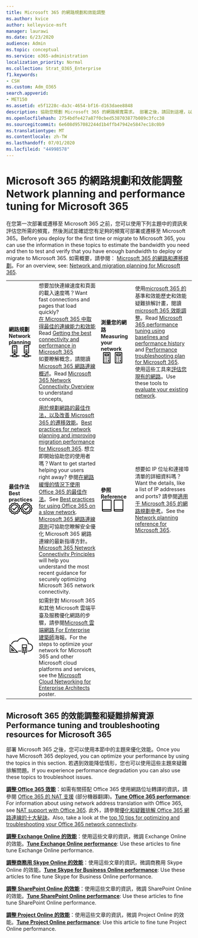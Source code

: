 ```yaml
---
title: Microsoft 365 的網路規劃和效能調整
ms.author: kvice
author: kelleyvice-msft
manager: laurawi
ms.date: 6/23/2020
audience: Admin
ms.topic: conceptual
ms.service: o365-administration
localization_priority: Normal
ms.collection: Strat_O365_Enterprise
f1.keywords:
- CSH
ms.custom: Adm_O365
search.appverid:
- MET150
ms.assetid: e5f1228c-da3c-4654-bf16-d163daee8848
description: 協助您規劃 Microsoft 365 的網路頻寬需求。 部署之後，請回到這裡，以精細調整和疑難排解 Microsoft 365 效能。
ms.openlocfilehash: 2754bdfe427a87f0cbed538703877b089c3fcc38
ms.sourcegitcommit: 6e608d957082244d1b4ffb47942e5847ec18c0b9
ms.translationtype: MT
ms.contentlocale: zh-TW
ms.lasthandoff: 07/01/2020
ms.locfileid: "44998578"
---
```

# <a name="network-planning-and-performance-tuning-for-microsoft-365"></a><span data-ttu-id="25993-104">Microsoft 365 的網路規劃和效能調整</span><span class="sxs-lookup"><span data-stu-id="25993-104">Network planning and performance tuning for Microsoft 365</span></span>
<span data-ttu-id="25993-105">在您第一次部署或遷移至 Microsoft 365 之前，您可以使用下列主題中的資訊來評估您所需的頻寬，然後測試並確認您有足夠的頻寬可部署或遷移至 Microsoft 365。</span><span class="sxs-lookup"><span data-stu-id="25993-105">Before you deploy for the first time or migrate to Microsoft 365, you can use the information in these topics to estimate the bandwidth you need and then to test and verify that you have enough bandwidth to deploy or migrate to Microsoft 365.</span></span> <span data-ttu-id="25993-106">如需概要，請參閱： [Microsoft 365 的網路和遷移規劃](network-and-migration-planning.md)。</span><span class="sxs-lookup"><span data-stu-id="25993-106">For an overview, see: [Network and migration planning for Microsoft 365](network-and-migration-planning.md).</span></span>
  
|||||
|:-----|:-----|:-----|:-----|
|<span data-ttu-id="25993-107">**網路規劃**</span><span class="sxs-lookup"><span data-stu-id="25993-107">**Network planning**</span></span> <br/> <span data-ttu-id="25993-108">![網路](media/5e9dcd06-601b-4b28-88dc-f524e7548794.png)</span><span class="sxs-lookup"><span data-stu-id="25993-108">![Network](media/5e9dcd06-601b-4b28-88dc-f524e7548794.png)</span></span>           <br/> |<span data-ttu-id="25993-109">想要加快連線速度和頁面的載入速度嗎？</span><span class="sxs-lookup"><span data-stu-id="25993-109">Want fast connections and pages that load quickly?</span></span>  <br/> <span data-ttu-id="25993-110">[在 Microsoft 365 中取得最佳的連線能力和效能](https://aka.ms/o365perfprinciples)</span><span class="sxs-lookup"><span data-stu-id="25993-110">Read [Getting the best connectivity and performance in Microsoft 365](https://aka.ms/o365perfprinciples)</span></span> <br/> <span data-ttu-id="25993-111">如要瞭解概念，請閱讀[Microsoft 365 網路連線概述](https://docs.microsoft.com/office365/enterprise/office-365-networking-overview)。</span><span class="sxs-lookup"><span data-stu-id="25993-111">Read [Microsoft 365 Network Connectivity Overview](https://docs.microsoft.com/office365/enterprise/office-365-networking-overview) to understand concepts,</span></span>  <br/> |<span data-ttu-id="25993-112">**測量您的網路**</span><span class="sxs-lookup"><span data-stu-id="25993-112">**Measuring your network**</span></span> <br/> <span data-ttu-id="25993-113">![計算器](media/d690a132-4884-40eb-a918-526bb3dff3cc.png)</span><span class="sxs-lookup"><span data-stu-id="25993-113">![Calculator](media/d690a132-4884-40eb-a918-526bb3dff3cc.png)</span></span>           <br/> |<span data-ttu-id="25993-114">使用[microsoft 365 的](performance-troubleshooting-plan.md)基準和效能歷史和效能疑難排解計畫，閱讀[microsoft 365 效能調整](performance-tuning-using-baselines-and-history.md)。</span><span class="sxs-lookup"><span data-stu-id="25993-114">Read [Microsoft 365 performance tuning using baselines and performance history](performance-tuning-using-baselines-and-history.md) and [Performance troubleshooting plan for Microsoft 365](performance-troubleshooting-plan.md).</span></span>  <br/> <span data-ttu-id="25993-115">使用這些工具來[評估您現有的網路](network-and-migration-planning.md#calculators)。</span><span class="sxs-lookup"><span data-stu-id="25993-115">Use these tools to [evaluate your existing network](network-and-migration-planning.md#calculators).</span></span>  <br/> |
|<span data-ttu-id="25993-116">**最佳作法**</span><span class="sxs-lookup"><span data-stu-id="25993-116">**Best practices**</span></span> <br/> <span data-ttu-id="25993-117">![最佳作法](media/2a659a5c-1007-47d3-a6c6-a19e018ab29b.png)</span><span class="sxs-lookup"><span data-stu-id="25993-117">![Best practices](media/2a659a5c-1007-47d3-a6c6-a19e018ab29b.png)</span></span>           <br/> |<span data-ttu-id="25993-118">[用於規劃網路的最佳作法，以及改善 Microsoft 365 的遷移效能](network-and-migration-planning.md#BestPractices)。</span><span class="sxs-lookup"><span data-stu-id="25993-118">[Best practices for network planning and improving migration performance for Microsoft 365](network-and-migration-planning.md#BestPractices).</span></span> <span data-ttu-id="25993-119">想立即開始協助您的使用者嗎？</span><span class="sxs-lookup"><span data-stu-id="25993-119">Want to get started helping your users right away?</span></span> <span data-ttu-id="25993-120">參閱[在網路緩慢的情況下使用 Office 365 的最佳作法](https://support.office.com/article/fd16c8d2-4799-4c39-8fd7-045f06640166)。</span><span class="sxs-lookup"><span data-stu-id="25993-120">See [Best practices for using Office 365 on a slow network](https://support.office.com/article/fd16c8d2-4799-4c39-8fd7-045f06640166).</span></span>  <br/> <span data-ttu-id="25993-121">[Microsoft 365 網路連線原則](https://aka.ms/o365networkingprinciples)可協助您瞭解安全優化 Microsoft 365 網路連線的最新指導方針。</span><span class="sxs-lookup"><span data-stu-id="25993-121">[Microsoft 365 Network Connectivity Principles](https://aka.ms/o365networkingprinciples) will help you understand the most recent guidance for securely optimizing Microsoft 365 network connectivity.</span></span>  <br/> |<span data-ttu-id="25993-122">**參照**</span><span class="sxs-lookup"><span data-stu-id="25993-122">**Reference**</span></span> <br/> <span data-ttu-id="25993-123">![書籍或期刊](media/56dff3c1-f605-48d8-811f-7d13ce639ecd.png)</span><span class="sxs-lookup"><span data-stu-id="25993-123">![Book or Journal](media/56dff3c1-f605-48d8-811f-7d13ce639ecd.png)</span></span>           <br/> |<span data-ttu-id="25993-124">想要如 IP 位址和連接埠清單的詳細資料嗎？</span><span class="sxs-lookup"><span data-stu-id="25993-124">Want the details, like a list of IP addresses and ports?</span></span> <span data-ttu-id="25993-125">請參閱[適用于 Microsoft 365 的網路規劃參考](network-and-migration-planning.md#NetReference)。</span><span class="sxs-lookup"><span data-stu-id="25993-125">See the [Network planning reference for Microsoft 365](network-and-migration-planning.md#NetReference).</span></span>  <br/> |
|![請參閱適用於企業架構的 Microsoft 雲端網路海報](media/3094be9f-2407-4fa5-896d-aa66ef7b9bb9.png)           <br/> |<span data-ttu-id="25993-127">如需針對 Microsoft 365 和其他 Microsoft 雲端平臺及服務優化網路的步驟，請參閱[Microsoft 雲端網路 For Enterprise 建築師](https://aka.ms/cloudarchnetworking)海報。</span><span class="sxs-lookup"><span data-stu-id="25993-127">For the steps to optimize your network for Microsoft 365 and other Microsoft cloud platforms and services, see the [Microsoft Cloud Networking for Enterprise Architects](https://aka.ms/cloudarchnetworking) poster.</span></span>  <br/> |
   
## <a name="performance-tuning-and-troubleshooting-resources-for-microsoft-365"></a><span data-ttu-id="25993-128">Microsoft 365 的效能調整和疑難排解資源</span><span class="sxs-lookup"><span data-stu-id="25993-128">Performance tuning and troubleshooting resources for Microsoft 365</span></span>
<span data-ttu-id="25993-129"><a name="apptuning"> </a></span><span class="sxs-lookup"><span data-stu-id="25993-129"><a name="apptuning"> </a></span></span>

<span data-ttu-id="25993-130">部署 Microsoft 365 之後，您可以使用本節中的主題來優化效能。</span><span class="sxs-lookup"><span data-stu-id="25993-130">Once you have Microsoft 365 deployed, you can optimize your performance by using the topics in this section.</span></span> <span data-ttu-id="25993-131">若遇到效能降低情形，您也可以使用這些主題來疑難排解問題。</span><span class="sxs-lookup"><span data-stu-id="25993-131">If you experience performance degradation you can also use these topics to troubleshoot issues.</span></span>
  
 <span data-ttu-id="25993-132">**[調整 Office 365 效能](tune-office-365-performance.md)**：如需有關搭配 Office 365 使用網路位址轉譯的資訊，請參閱 [Office 365 的 NAT 支援](nat-support-with-office-365.md) (部分機器翻譯)。</span><span class="sxs-lookup"><span data-stu-id="25993-132">**[Tune Office 365 performance](tune-office-365-performance.md)**: For information about using network address translation with Office 365, see [NAT support with Office 365](nat-support-with-office-365.md).</span></span> <span data-ttu-id="25993-133">此外，請參閱[優化和疑難排解 Office 365 網路連線的十大秘訣](https://docs.microsoft.com/archive/blogs/onthewire/top-10-tips-for-optimising-troubleshooting-your-office-365-network-connectivity)。</span><span class="sxs-lookup"><span data-stu-id="25993-133">Also, take a look at the [top 10 tips for optimizing and troubleshooting your Office 365 network connectivity](https://docs.microsoft.com/archive/blogs/onthewire/top-10-tips-for-optimising-troubleshooting-your-office-365-network-connectivity).</span></span> 
  
 <span data-ttu-id="25993-134">**[調整 Exchange Online 的效能](tune-exchange-online-performance.md)**：使用這些文章的資訊，微調 Exchange Online 的效能。</span><span class="sxs-lookup"><span data-stu-id="25993-134">**[Tune Exchange Online performance](tune-exchange-online-performance.md)**: Use these articles to fine tune Exchange Online performance.</span></span> 
  
 <span data-ttu-id="25993-135">**[調整商務用 Skype Online 的效能](tune-skype-for-business-online-performance.md)**：使用這些文章的資訊，微調商務用 Skype Online 的效能。</span><span class="sxs-lookup"><span data-stu-id="25993-135">**[Tune Skype for Business Online performance](tune-skype-for-business-online-performance.md)**: Use these articles to fine tune Skype for Business Online performance.</span></span> 
  
 <span data-ttu-id="25993-136">**[調整 SharePoint Online 的效能](tune-sharepoint-online-performance.md)**：使用這些文章的資訊，微調 SharePoint Online 的效能。</span><span class="sxs-lookup"><span data-stu-id="25993-136">**[Tune SharePoint Online performance](tune-sharepoint-online-performance.md)**: Use these articles to fine tune SharePoint Online performance.</span></span> 
  
 <span data-ttu-id="25993-137">**[調整 Project Online 的效能](https://support.office.com/article/12ba0ebd-c616-42e5-b9b6-cad570e8409c)**：使用這些文章的資訊，微調 Project Online 的效能。</span><span class="sxs-lookup"><span data-stu-id="25993-137">**[Tune Project Online performance](https://support.office.com/article/12ba0ebd-c616-42e5-b9b6-cad570e8409c)**: Use this article to fine tune Project Online performance.</span></span> 
